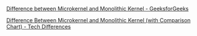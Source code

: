 
[Difference between Microkernel and Monolithic Kernel - GeeksforGeeks](https://www.geeksforgeeks.org/difference-between-microkernel-and-monolithic-kernel/)

[Difference Between Microkernel and Monolithic Kernel (with Comparison Chart) - Tech Differences](https://techdifferences.com/difference-between-microkernel-and-monolithic-kernel.html)
